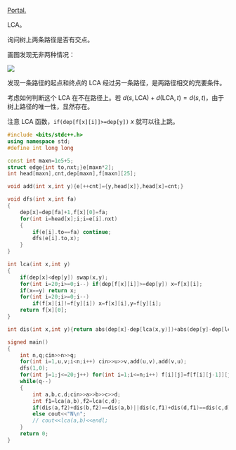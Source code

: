 [Portal.](https://www.luogu.com.cn/problem/P3398)

LCA。

询问树上两条路径是否有交点。

画图发现无非两种情况：

![](https://cdn.luogu.com.cn/upload/image_hosting/bzuuuxn9.png)

发现一条路径的起点和终点的 LCA 经过另一条路径，是两路径相交的充要条件。

考虑如何判断这个 LCA 在不在路径上。若 $d(s,\text{LCA})+d(\text{LCA},t)=d(s,t)$，由于树上路径的唯一性，显然存在。

注意 LCA 函数，`if(dep[f[x][i]]>=dep[y])` $x$ 就可以往上跳。

```cpp
#include <bits/stdc++.h>
using namespace std;
#define int long long

const int maxn=1e5+5;
struct edge{int to,nxt;}e[maxn*2];
int head[maxn],cnt,dep[maxn],f[maxn][25];

void add(int x,int y){e[++cnt]={y,head[x]},head[x]=cnt;}

void dfs(int x,int fa)
{
	dep[x]=dep[fa]+1,f[x][0]=fa;
	for(int i=head[x];i;i=e[i].nxt)
	{
		if(e[i].to==fa) continue;
		dfs(e[i].to,x);
	}
}

int lca(int x,int y)
{
	if(dep[x]<dep[y]) swap(x,y);
	for(int i=20;i>=0;i--) if(dep[f[x][i]]>=dep[y]) x=f[x][i];
	if(x==y) return x;
	for(int i=20;i>=0;i--)
		if(f[x][i]!=f[y][i]) x=f[x][i],y=f[y][i];
	return f[x][0];
}

int dis(int x,int y){return abs(dep[x]-dep[lca(x,y)])+abs(dep[y]-dep[lca(x,y)]);}

signed main()
{
	int n,q;cin>>n>>q;
	for(int i=1,u,v;i<n;i++) cin>>u>>v,add(u,v),add(v,u);
	dfs(1,0);
	for(int j=1;j<=20;j++) for(int i=1;i<=n;i++) f[i][j]=f[f[i][j-1]][j-1];
	while(q--)
	{
		int a,b,c,d;cin>>a>>b>>c>>d;
		int f1=lca(a,b),f2=lca(c,d);
		if(dis(a,f2)+dis(b,f2)==dis(a,b)||dis(c,f1)+dis(d,f1)==dis(c,d)) cout<<"Y\n";
		else cout<<"N\n";
		// cout<<lca(a,b)<<endl;
	}
	return 0;
}
```

